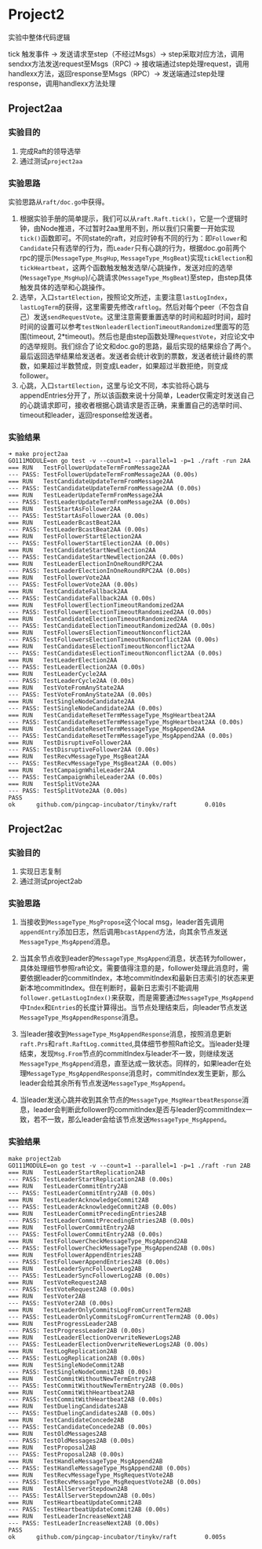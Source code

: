 # Project2

实验中整体代码逻辑

tick 触发事件 -> 发送请求至step（不经过Msgs）-> step采取对应方法，调用sendxx方法发送request至Msgs（RPC) -> 接收端通过step处理request，调用handlexx方法，返回response至Msgs（RPC）-> 发送端通过step处理response，调用handlexx方法处理

## Project2aa

### 实验目的

1. 完成Raft的领导选举
2. 通过测试`project2aa`

### 实验思路

实验思路从`raft/doc.go`中获得。

1. 根据实验手册的简单提示，我们可以从`raft.Raft.tick()`，它是一个逻辑时钟，由Node推进，不过暂时2aa里用不到，所以我们只需要一开始实现`tick()`函数即可。不同state的raft，对应时钟有不同的行为：即`Follower`和`Candidate`只有选举的行为，而`Leader`只有心跳的行为，根据doc.go前两个rpc的提示(`MessageType_MsgHup`, `MessageType_MsgBeat`)实现`tickElection`和`tickHeartbeat`，这两个函数触发触发选举/心跳操作，发送对应的选举(`MessageType_MsgHup`)/心跳请求(`MessageType_MsgBeat`)至step，由step具体触发具体的选举和心跳操作。
2. 选举，入口`startElection`，按照论文所述，主要注意`lastLogIndex`，`lastLogTerm`的获得，这里需要先修改`raftlog`。然后对每个peer（不包含自己）发送`sendRequestVote`。这里注意需要重置选举的时间和超时时间，超时时间的设置可以参考`testNonleaderElectionTimeoutRandomized`里面写的范围(timeout, 2*timeout)。然后也是由step函数处理`RequestVote`，对应论文中的选举规则。我们综合了论文和doc.go的思路，最后实现的结果综合了两个。最后返回选举结果给发送者。发送者会统计收到的票数，发送者统计最终的票数，如果超过半数赞成，则变成Leader，如果超过半数拒绝，则变成follower。
3. 心跳，入口`startElection`，这里与论文不同，本实验将心跳与appendEntries分开了，所以该函数来说十分简单，Leader仅需定时发送自己的心跳请求即可，接收者根据心跳请求是否正确，来重置自己的选举时间、timeout和leader，返回response给发送者。

### 实验结果

```
➜ make project2aa
GO111MODULE=on go test -v --count=1 --parallel=1 -p=1 ./raft -run 2AA
=== RUN   TestFollowerUpdateTermFromMessage2AA
--- PASS: TestFollowerUpdateTermFromMessage2AA (0.00s)
=== RUN   TestCandidateUpdateTermFromMessage2AA
--- PASS: TestCandidateUpdateTermFromMessage2AA (0.00s)
=== RUN   TestLeaderUpdateTermFromMessage2AA
--- PASS: TestLeaderUpdateTermFromMessage2AA (0.00s)
=== RUN   TestStartAsFollower2AA
--- PASS: TestStartAsFollower2AA (0.00s)
=== RUN   TestLeaderBcastBeat2AA
--- PASS: TestLeaderBcastBeat2AA (0.00s)
=== RUN   TestFollowerStartElection2AA
--- PASS: TestFollowerStartElection2AA (0.00s)
=== RUN   TestCandidateStartNewElection2AA
--- PASS: TestCandidateStartNewElection2AA (0.00s)
=== RUN   TestLeaderElectionInOneRoundRPC2AA
--- PASS: TestLeaderElectionInOneRoundRPC2AA (0.00s)
=== RUN   TestFollowerVote2AA
--- PASS: TestFollowerVote2AA (0.00s)
=== RUN   TestCandidateFallback2AA
--- PASS: TestCandidateFallback2AA (0.00s)
=== RUN   TestFollowerElectionTimeoutRandomized2AA
--- PASS: TestFollowerElectionTimeoutRandomized2AA (0.00s)
=== RUN   TestCandidateElectionTimeoutRandomized2AA
--- PASS: TestCandidateElectionTimeoutRandomized2AA (0.00s)
=== RUN   TestFollowersElectionTimeoutNonconflict2AA
--- PASS: TestFollowersElectionTimeoutNonconflict2AA (0.00s)
=== RUN   TestCandidatesElectionTimeoutNonconflict2AA
--- PASS: TestCandidatesElectionTimeoutNonconflict2AA (0.00s)
=== RUN   TestLeaderElection2AA
--- PASS: TestLeaderElection2AA (0.00s)
=== RUN   TestLeaderCycle2AA
--- PASS: TestLeaderCycle2AA (0.00s)
=== RUN   TestVoteFromAnyState2AA
--- PASS: TestVoteFromAnyState2AA (0.00s)
=== RUN   TestSingleNodeCandidate2AA
--- PASS: TestSingleNodeCandidate2AA (0.00s)
=== RUN   TestCandidateResetTermMessageType_MsgHeartbeat2AA
--- PASS: TestCandidateResetTermMessageType_MsgHeartbeat2AA (0.00s)
=== RUN   TestCandidateResetTermMessageType_MsgAppend2AA
--- PASS: TestCandidateResetTermMessageType_MsgAppend2AA (0.00s)
=== RUN   TestDisruptiveFollower2AA
--- PASS: TestDisruptiveFollower2AA (0.00s)
=== RUN   TestRecvMessageType_MsgBeat2AA
--- PASS: TestRecvMessageType_MsgBeat2AA (0.00s)
=== RUN   TestCampaignWhileLeader2AA
--- PASS: TestCampaignWhileLeader2AA (0.00s)
=== RUN   TestSplitVote2AA
--- PASS: TestSplitVote2AA (0.00s)
PASS
ok      github.com/pingcap-incubator/tinykv/raft        0.010s
```

## Project2ac

### 实验目的

1. 实现日志复制
2. 通过测试project2ab

### 实验思路

1. 当接收到`MessageType_MsgPropose`这个local msg，leader首先调用`appendEntry`添加日志，然后调用`bcastAppend`方法，向其余节点发送`MessageType_MsgAppend`消息。

2. 当其余节点收到leader的`MessageType_MsgAppend`消息，状态转为follower，具体处理细节参照raft论文。需要值得注意的是，follower处理此消息时，需要依据leader的commitIndex，本地commitIndex和最新日志索引的状态来更新本地commitIndex。但在判断时，最新日志索引不能调用`follower.getLastLogIndex()`来获取，而是需要通过`MessageType_MsgAppend`中`Index`和`Entries`的长度计算得出。当节点处理结束后，向leader节点发送
`MessageType_MsgAppendResponse`消息。

3. 当leader接收到`MessageType_MsgAppendResponse`消息，按照消息更新`raft.Prs`和`raft.RaftLog.committed`,具体细节参照Raft论文。当leader处理结束，发现`Msg.From`节点的commitIndex与leader不一致，则继续发送`MessageType_MsgAppend`消息，直至达成一致状态。同样的，如果leader在处理`MessageType_MsgAppendResponse`消息时，commitIndex发生更新，那么leader会给其余所有节点发送`MessageType_MsgAppend`。

4. 当leader发送心跳并收到其余节点的`MessageType_MsgHeartbeatResponse`消息，leader会判断此follower的commitIndex是否与leader的commitIndex一致，若不一致，那么leader会给该节点发送`MessageType_MsgAppend`。

### 实验结果

```
make project2ab
GO111MODULE=on go test -v --count=1 --parallel=1 -p=1 ./raft -run 2AB
=== RUN   TestLeaderStartReplication2AB
--- PASS: TestLeaderStartReplication2AB (0.00s)
=== RUN   TestLeaderCommitEntry2AB
--- PASS: TestLeaderCommitEntry2AB (0.00s)
=== RUN   TestLeaderAcknowledgeCommit2AB
--- PASS: TestLeaderAcknowledgeCommit2AB (0.00s)
=== RUN   TestLeaderCommitPrecedingEntries2AB
--- PASS: TestLeaderCommitPrecedingEntries2AB (0.00s)
=== RUN   TestFollowerCommitEntry2AB
--- PASS: TestFollowerCommitEntry2AB (0.00s)
=== RUN   TestFollowerCheckMessageType_MsgAppend2AB
--- PASS: TestFollowerCheckMessageType_MsgAppend2AB (0.00s)
=== RUN   TestFollowerAppendEntries2AB
--- PASS: TestFollowerAppendEntries2AB (0.00s)
=== RUN   TestLeaderSyncFollowerLog2AB
--- PASS: TestLeaderSyncFollowerLog2AB (0.00s)
=== RUN   TestVoteRequest2AB
--- PASS: TestVoteRequest2AB (0.00s)
=== RUN   TestVoter2AB
--- PASS: TestVoter2AB (0.00s)
=== RUN   TestLeaderOnlyCommitsLogFromCurrentTerm2AB
--- PASS: TestLeaderOnlyCommitsLogFromCurrentTerm2AB (0.00s)
=== RUN   TestProgressLeader2AB
--- PASS: TestProgressLeader2AB (0.00s)
=== RUN   TestLeaderElectionOverwriteNewerLogs2AB
--- PASS: TestLeaderElectionOverwriteNewerLogs2AB (0.00s)
=== RUN   TestLogReplication2AB
--- PASS: TestLogReplication2AB (0.00s)
=== RUN   TestSingleNodeCommit2AB
--- PASS: TestSingleNodeCommit2AB (0.00s)
=== RUN   TestCommitWithoutNewTermEntry2AB
--- PASS: TestCommitWithoutNewTermEntry2AB (0.00s)
=== RUN   TestCommitWithHeartbeat2AB
--- PASS: TestCommitWithHeartbeat2AB (0.00s)
=== RUN   TestDuelingCandidates2AB
--- PASS: TestDuelingCandidates2AB (0.00s)
=== RUN   TestCandidateConcede2AB
--- PASS: TestCandidateConcede2AB (0.00s)
=== RUN   TestOldMessages2AB
--- PASS: TestOldMessages2AB (0.00s)
=== RUN   TestProposal2AB
--- PASS: TestProposal2AB (0.00s)
=== RUN   TestHandleMessageType_MsgAppend2AB
--- PASS: TestHandleMessageType_MsgAppend2AB (0.00s)
=== RUN   TestRecvMessageType_MsgRequestVote2AB
--- PASS: TestRecvMessageType_MsgRequestVote2AB (0.00s)
=== RUN   TestAllServerStepdown2AB
--- PASS: TestAllServerStepdown2AB (0.00s)
=== RUN   TestHeartbeatUpdateCommit2AB
--- PASS: TestHeartbeatUpdateCommit2AB (0.00s)
=== RUN   TestLeaderIncreaseNext2AB
--- PASS: TestLeaderIncreaseNext2AB (0.00s)
PASS
ok      github.com/pingcap-incubator/tinykv/raft        0.005s
```
